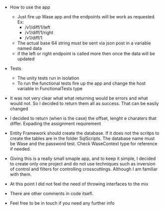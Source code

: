 ﻿- How to use the app
	- Just fire up Wase app and the endpoints will be work as requested. Ex:
		- <host>/v1/diff/1/left
		- <host>/v1/diff/1/right
		- <host>/v1/diff/1
	- The actual base 64 string must be sent via json post in a variable named data
	- if the left or right endpoint is called more then once the data will be updated

- Tests
	- The unity tests run in isolation
	- To run the functional tests fire up the app and change the host variable in FunctionalTests type

- It was not very clear what what returning would be errors and what would not. So I decided to return them all as success. That can be easily changed
- I decided to return (when is the case) the offset, lenght e charaters that differ. Expading the assignment requirement
- Entity Framework should create the database. If it does not the scritps to create the tables are in the folder SqlScripts. The database name must be Wase and the password test. Check WaseContext type for reference if needed.
- Giving this is a really small smaple app, and to keep it simple, I decided to create only one project and do not use techniques such as inversion of control and filters for controlling crosscuttings. Although I am familiar with them.
- At this point I did not feel the need of throwing interfaces to the mix
- There are other comments in code itsefl.
- Feel free to be in touch if you need any further info
